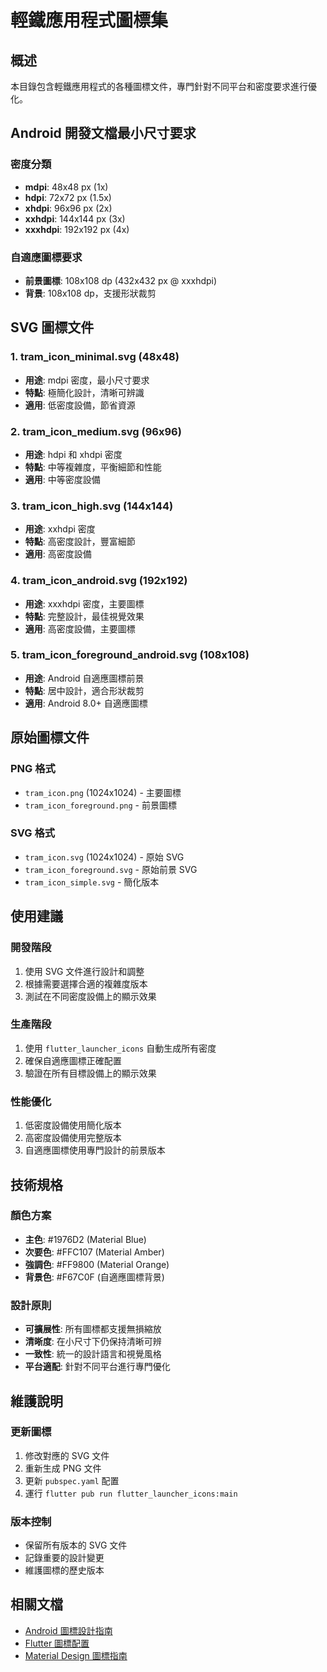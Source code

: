 # 輕鐵應用程式圖標集

## 概述
本目錄包含輕鐵應用程式的各種圖標文件，專門針對不同平台和密度要求進行優化。

## Android 開發文檔最小尺寸要求

### 密度分類
- **mdpi**: 48x48 px (1x)
- **hdpi**: 72x72 px (1.5x)
- **xhdpi**: 96x96 px (2x)
- **xxhdpi**: 144x144 px (3x)
- **xxxhdpi**: 192x192 px (4x)

### 自適應圖標要求
- **前景圖標**: 108x108 dp (432x432 px @ xxxhdpi)
- **背景**: 108x108 dp，支援形狀裁剪

## SVG 圖標文件

### 1. tram_icon_minimal.svg (48x48)
- **用途**: mdpi 密度，最小尺寸要求
- **特點**: 極簡化設計，清晰可辨識
- **適用**: 低密度設備，節省資源

### 2. tram_icon_medium.svg (96x96)
- **用途**: hdpi 和 xhdpi 密度
- **特點**: 中等複雜度，平衡細節和性能
- **適用**: 中等密度設備

### 3. tram_icon_high.svg (144x144)
- **用途**: xxhdpi 密度
- **特點**: 高密度設計，豐富細節
- **適用**: 高密度設備

### 4. tram_icon_android.svg (192x192)
- **用途**: xxxhdpi 密度，主要圖標
- **特點**: 完整設計，最佳視覺效果
- **適用**: 高密度設備，主要圖標

### 5. tram_icon_foreground_android.svg (108x108)
- **用途**: Android 自適應圖標前景
- **特點**: 居中設計，適合形狀裁剪
- **適用**: Android 8.0+ 自適應圖標

## 原始圖標文件

### PNG 格式
- `tram_icon.png` (1024x1024) - 主要圖標
- `tram_icon_foreground.png` - 前景圖標

### SVG 格式
- `tram_icon.svg` (1024x1024) - 原始 SVG
- `tram_icon_foreground.svg` - 原始前景 SVG
- `tram_icon_simple.svg` - 簡化版本

## 使用建議

### 開發階段
1. 使用 SVG 文件進行設計和調整
2. 根據需要選擇合適的複雜度版本
3. 測試在不同密度設備上的顯示效果

### 生產階段
1. 使用 `flutter_launcher_icons` 自動生成所有密度
2. 確保自適應圖標正確配置
3. 驗證在所有目標設備上的顯示效果

### 性能優化
1. 低密度設備使用簡化版本
2. 高密度設備使用完整版本
3. 自適應圖標使用專門設計的前景版本

## 技術規格

### 顏色方案
- **主色**: #1976D2 (Material Blue)
- **次要色**: #FFC107 (Material Amber)
- **強調色**: #FF9800 (Material Orange)
- **背景色**: #F67C0F (自適應圖標背景)

### 設計原則
- **可擴展性**: 所有圖標都支援無損縮放
- **清晰度**: 在小尺寸下仍保持清晰可辨
- **一致性**: 統一的設計語言和視覺風格
- **平台適配**: 針對不同平台進行專門優化

## 維護說明

### 更新圖標
1. 修改對應的 SVG 文件
2. 重新生成 PNG 文件
3. 更新 `pubspec.yaml` 配置
4. 運行 `flutter pub run flutter_launcher_icons:main`

### 版本控制
- 保留所有版本的 SVG 文件
- 記錄重要的設計變更
- 維護圖標的歷史版本

## 相關文檔
- [Android 圖標設計指南](https://developer.android.com/guide/practices/ui_guidelines/icon_design)
- [Flutter 圖標配置](https://pub.dev/packages/flutter_launcher_icons)
- [Material Design 圖標指南](https://material.io/design/iconography/)
